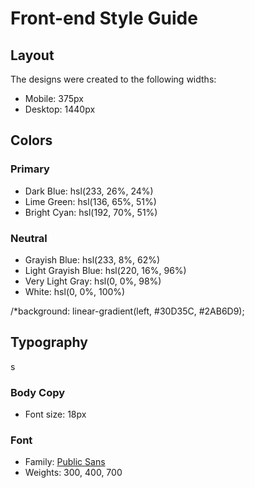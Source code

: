 # Front-end Style Guide

## Layout

The designs were created to the following widths:

- Mobile: 375px
- Desktop: 1440px

## Colors

### Primary

- Dark Blue: hsl(233, 26%, 24%)
- Lime Green: hsl(136, 65%, 51%)
- Bright Cyan: hsl(192, 70%, 51%)

### Neutral

- Grayish Blue: hsl(233, 8%, 62%)
- Light Grayish Blue: hsl(220, 16%, 96%)
- Very Light Gray: hsl(0, 0%, 98%)
- White: hsl(0, 0%, 100%)

/*background: linear-gradient(left, #30D35C, #2AB6D9);

## Typography
s
### Body Copy

- Font size: 18px

### Font

- Family: [Public Sans](https://fonts.google.com/specimen/Public+Sans)
- Weights: 300, 400, 700